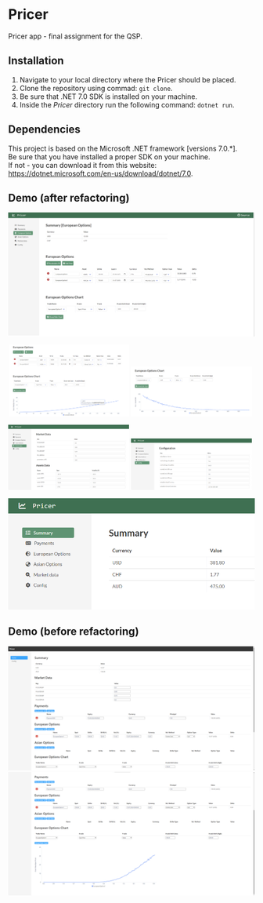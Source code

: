 # Pricer
Pricer app - final assignment for the QSP.

## Installation
1. Navigate to your local directory where the Pricer should be placed.
2. Clone the repository using commad: `git clone`.
3. Be sure that .NET 7.0 SDK is installed on your machine.
4. Inside the *Pricer* directory run the following command: `dotnet run`.

## Dependencies
This project is based on the Microsoft .NET framework [versions 7.0.*].  
Be sure that you have installed a proper SDK on your machine.  
If not - you can download it from this website: <a href="(https://dotnet.microsoft.com/en-us/download/dotnet/7.0)" target="_blank">https://dotnet.microsoft.com/en-us/download/dotnet/7.0</a>.

## Demo (after refactoring)
<img src='demo_new/1.png'>
<p float='left'>
    <img src='demo_new/2.png' width='49%'>
    <img src='demo_new/3.png' width='49%'>
</p>
<p float='left'>
    <img src='demo_new/4.png' width='49%'>
    <img src='demo_new/5.png' width='49%'>
</p>
<img src='demo_new/6.png'>

## Demo (before refactoring)
<img src='demo_old/old_1.png'>
<img src='demo_old/old_2.png'>
